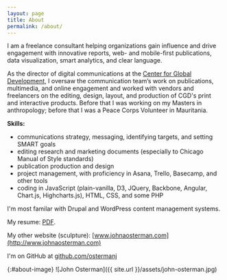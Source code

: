 ```yaml
---
layout: page
title: About
permalink: /about/
---
```


I am a freelance consultant helping organizations gain influence and drive engagement with innovative reports, web- and mobile-first publications, data visualization, smart analytics, and clear language. 

As the director of digital communications at the [Center for Global Development](http://www.cgdev.org/), I oversaw the communication team’s work on publications, multimedia, and online engagement and worked with vendors and freelancers on the editing, design, layout, and production of CGD's print and interactive products. Before that I was working on my Masters in anthropology; before that I was a Peace Corps Volunteer in Mauritania.

**Skills:** 

- communications strategy, messaging, identifying targets, and setting SMART goals
- editing research and marketing documents (especially to Chicago Manual of Style standards)
- publication production and design 
- project management, with proficiency in Asana, Trello, Basecamp, and other tools
- coding in JavaScript (plain-vanilla, D3, JQuery, Backbone, Angular, Chart.js, Highcharts.js), HTML, CSS, and some PHP

I'm most familar with Drupal and WordPress content management systems.

My resume: [PDF](../assets/osterman-resume-081916.pdf).

My other website (sculpture): [www.johnaosterman.com](http://www.johnaosterman.com)

I'm on GitHub at [github.com/ostermanj](http://github.com/ostermanj)

{:#about-image}
![John Osterman]({{ site.url }}/assets/john-osterman.jpg)